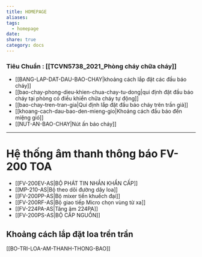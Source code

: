 ```yaml
---
title: HOMEPAGE
aliases: 
tags:
  - homepage
date: 
share: true
category: docs
---
```


### Tiêu Chuẩn : [[TCVN5738_2021_Phòng cháy chữa cháy]]

- [[BANG-LAP-DAT-DAU-BAO-CHAY|khoảng cách lắp đặt các đầu báo cháy]]
- [[bao-chay-phong-dieu-khien-chua-chay-tu-dong|qui định đặt đầu báo cháy tại phòng có điều khiển chữa cháy tự động]]
- [[bao-chay-tren-tran-gia|Qui định lắp đặt đầu báo cháy trên trần giả]]
- [[khoang-cach-dau-bao-den-mieng-gio|Khoảng cách đầu báo đến miệng gió]]
- [[NUT-AN-BAO-CHAY|Nút ấn báo cháy]]
---
# Hệ thống âm thanh thông báo FV-200 TOA


- [[FV-200EV-AS|BỘ PHÁT TIN NHẮN KHẨN CẤP]]
- [[MP-210-AS|Bộ theo dõi đường dây loa]]
- [[FV-200PP-AS|Bộ mixer tiền khuếch đại]]
- [[FV-200RF-AS|Bộ giao tiếp Micro chọn vùng từ xa]]
- [[FV-224PA-AS|Tăng âm 224PA]]
- [[FV-200PS-AS|BỘ CẤP NGUỒN]]

## Khoảng cách lắp đặt loa trền trần

[[BO-TRI-LOA-AM-THANH-THONG-BAO]]
